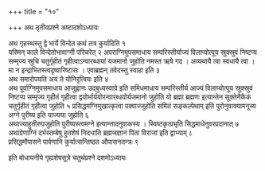 +++
title = "१०"

+++
अथ तृतीयप्रश्ने अष्टादशोऽध्यायः

अथ गृहस्थस्तु द्वे भार्ये विन्देत कथं तत्र
कुर्यादिति १  
यस्मिन् काले विन्देतोभावाग्नी परिचरेत् २
अपराग्निमुपसमाधाय सम्परिस्तीर्याज्यं विलाप्योत्पूय
स्रुक्स्रुवं निष्टप्य सम्मृज्य स्रुचि चतुर्गृहीतं
गृहीत्वाऽन्वारब्धायां यजमानो जुहोति नमस्त ऋषे गद ।
अव्यथायै त्वा स्वधायै त्वा । मा न इन्द्राभितस्त्वदृष्वारिष्टासः
। एवाब्रह्मन् तवेदस्तु स्वाहा इति ३  
अथ समारोपयति अयं ते योनिरृत्वियः
इति ४  
अथ पूर्वाग्निमुपसमाधाय आजुह्वानः उद्बुध्यस्वाग्रे इति समिधमाधाय
सम्परिस्तीर्य आज्यं विलाप्योत्पूय स्रुक्स्रुवं निष्टप्य सम्मृज्य
गृहीतं गृहीत्वा द्वयोर्भार्ययोरन्वारब्धयोर्यजमानो जुहोति यो
ब्रह्मा ब्रह्मणः इत्यान्तेन सूक्तेनैकैकं चतुर्गृहीतं गृहीत्वा जुहोति ५
प्रसिद्धमग्निमुखात्कृत्वा पक्वाज्जुहोति समितं सङ्कल्पेथाम् इति
पुरोनुवाक्यामनूच्य अग्ने पुरीष्य इति याज्यया जुहोति
६  
अथाज्याहुतीरुपजुहोति पुरीष्यस्त्वमग्ने इत्यान्तादनुवाकस्य ।
स्विष्टकृत्प्रभृति सिद्धमाधेनुवरप्रदानात् ७
अथाग्रेणाग्निं दर्भस्तम्बेषु हुतशेषं निदधाति
ब्रह्मजज्ञानं पिता विराजां इति द्वाभ्याम् ८  
प्रसिद्धमौपासने
पार्वणानि कुर्यात्सन्तिष्ठत औपासनतन्त्रः ९  

इति बोधायनीये गृह्यशेषसूत्रे चतुर्थप्रश्ने दशमोऽध्यायः
